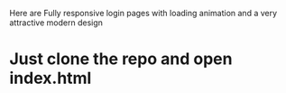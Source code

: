 Here are Fully responsive login pages with loading animation and a very attractive modern design 
<h1>Just clone the repo and open index.html</h1>